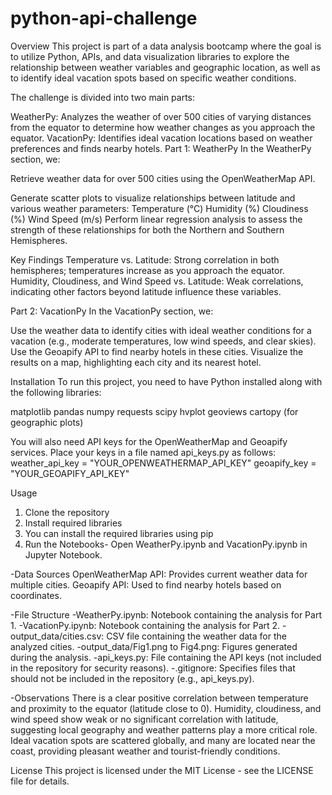 # python-api-challenge
Overview
This project is part of a data analysis bootcamp where the goal is to utilize Python, APIs, and data visualization libraries to explore the relationship between weather variables and geographic location, as well as to identify ideal vacation spots based on specific weather conditions.

The challenge is divided into two main parts:

WeatherPy: Analyzes the weather of over 500 cities of varying distances from the equator to determine how weather changes as you approach the equator.
VacationPy: Identifies ideal vacation locations based on weather preferences and finds nearby hotels.
Part 1: WeatherPy
In the WeatherPy section, we:

Retrieve weather data for over 500 cities using the OpenWeatherMap API.

Generate scatter plots to visualize relationships between latitude and various weather parameters:
Temperature (°C)
Humidity (%)
Cloudiness (%)
Wind Speed (m/s)
Perform linear regression analysis to assess the strength of these relationships for both the Northern and Southern Hemispheres.

Key Findings
Temperature vs. Latitude: Strong correlation in both hemispheres; temperatures increase as you approach the equator.
Humidity, Cloudiness, and Wind Speed vs. Latitude: Weak correlations, indicating other factors beyond latitude influence these variables.

Part 2: VacationPy
In the VacationPy section, we:

Use the weather data to identify cities with ideal weather conditions for a vacation (e.g., moderate temperatures, low wind speeds, and clear skies).
Use the Geoapify API to find nearby hotels in these cities.
Visualize the results on a map, highlighting each city and its nearest hotel.

Installation
To run this project, you need to have Python installed along with the following libraries:

matplotlib
pandas
numpy
requests
scipy
hvplot
geoviews
cartopy (for geographic plots)

You will also need API keys for the OpenWeatherMap and Geoapify services. Place your keys in a file named api_keys.py as follows:
weather_api_key = "YOUR_OPENWEATHERMAP_API_KEY"
geoapify_key = "YOUR_GEOAPIFY_API_KEY"

Usage
1. Clone the repository
2. Install required libraries
3. You can install the required libraries using pip
4. Run the Notebooks- Open WeatherPy.ipynb and VacationPy.ipynb in Jupyter Notebook.

-Data Sources
OpenWeatherMap API: Provides current weather data for multiple cities.
Geoapify API: Used to find nearby hotels based on coordinates.

-File Structure
    -WeatherPy.ipynb: Notebook containing the analysis for Part 1.
    -VacationPy.ipynb: Notebook containing the analysis for Part 2.
    -output_data/cities.csv: CSV file containing the weather data for the analyzed cities.
    -output_data/Fig1.png to Fig4.png: Figures generated during the analysis.
    -api_keys.py: File containing the API keys (not included in the repository for security reasons).
    -.gitignore: Specifies files that should not be included in the repository (e.g., api_keys.py).

-Observations
There is a clear positive correlation between temperature and proximity to the equator (latitude close to 0).
Humidity, cloudiness, and wind speed show weak or no significant correlation with latitude, suggesting local geography and weather patterns play a more critical role.
Ideal vacation spots are scattered globally, and many are located near the coast, providing pleasant weather and tourist-friendly conditions.

License
This project is licensed under the MIT License - see the LICENSE file for details.
